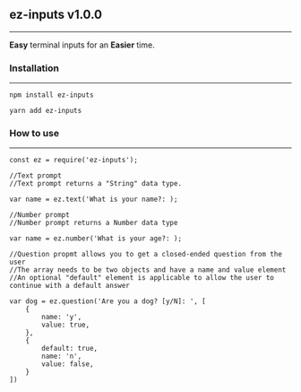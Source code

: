 ## ez-inputs v1.0.0
---
__Easy__ terminal inputs for an __Easier__ time.

### Installation
---
```
npm install ez-inputs

yarn add ez-inputs
```

### How to use
---

```
const ez = require('ez-inputs');

//Text prompt
//Text prompt returns a "String" data type.

var name = ez.text('What is your name?: );

//Number prompt
//Number prompt returns a Number data type

var name = ez.number('What is your age?: );

//Question propmt allows you to get a closed-ended question from the user
//The array needs to be two objects and have a name and value element
//An optional "default" element is applicable to allow the user to continue with a default answer

var dog = ez.question('Are you a dog? [y/N]: ', [
    {
        name: 'y',
        value: true,
    },
    {
        default: true,
        name: 'n',
        value: false,
    }
])
```